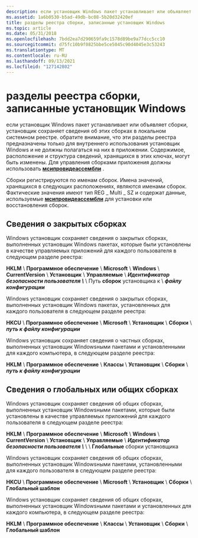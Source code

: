 ```yaml
---
description: если установщик Windows пакет устанавливает или объявляет сборки, установщик сохраняет сведения об этих сборках в локальном системном реестре.
ms.assetid: 1a6b0530-b5ad-49db-bc08-5b20d32420ef
title: разделы реестра сборки, записанные установщик Windows
ms.topic: article
ms.date: 05/31/2018
ms.openlocfilehash: 7bdd2ea7d290659fa9c1578d89be9a77dcc5cc10
ms.sourcegitcommit: d75fc10b9f0825bbe5ce5045c90d4045e3c53243
ms.translationtype: MT
ms.contentlocale: ru-RU
ms.lasthandoff: 09/13/2021
ms.locfileid: "127142802"
---
```

# <a name="assembly-registry-keys-written-by-windows-installer"></a>разделы реестра сборки, записанные установщик Windows

если установщик Windows пакет устанавливает или объявляет сборки, установщик сохраняет сведения об этих сборках в локальном системном реестре. обратите внимание, что эти разделы реестра предназначены только для внутреннего использования установщик Windows и не должны полагаться на них в приложении. Содержимое, расположение и структура сведений, хранящихся в этих ключах, могут быть изменены. Для управления сборками приложения должны использовать [**мсипровидеассембли**](/windows/desktop/api/Msi/nf-msi-msiprovideassemblya) .

Сборки регистрируются по именам сборок. Имена значений, хранящихся в следующих расположениях, являются именами сборок. Фактические значения имеют тип REG \_ Multi \_ SZ и содержат данные, используемые [**мсипровидеассембли**](/windows/desktop/api/Msi/nf-msi-msiprovideassemblya) для установки или восстановления сборок.

## <a name="information-about-private-assemblies"></a>Сведения о закрытых сборках

Windows установщик сохраняет сведения о закрытых сборках, выполненных установщик Windows пакетах, которые были установлены в качестве управляемых приложений для каждого пользователя в следующем разделе реестра:

**HKLM** \\ **Программное обеспечение** \\ **Microsoft** \\ **Windows** \\ **CurrentVersion** \\ **Установщик** \\ **Управляемые** \\ **_Идентификатор безопасности пользователя_ *_\\_*** \\ Путь **сборок** установщика к \\ **_файлу конфигурации_**

Windows установщик сохраняет сведения о закрытых сборках, выполненных установщик Windows пакетах, установленных для каждого пользователя в следующем разделе реестра:

**HKCU** \\ **Программное обеспечение** \\ **Microsoft** \\ **Установщик** \\ **Сборки** \\ **_путь к файлу конфигурации_**

Windows установщик сохраняет сведения о частных сборках, выполненных установщик Windowsными пакетами и установленными для каждого компьютера, в следующем разделе реестра:

**HKLM** \\ **Программное обеспечение** \\ **Классы** \\ **Установщик** \\ **Сборки** \\ **_путь к файлу конфигурации_**

## <a name="information-about-global-or-shared-assemblies"></a>Сведения о глобальных или общих сборках

Windows установщик сохраняет сведения об общих сборках, выполненных установщик Windowsными пакетами, которые были установлены в качестве управляемых приложений для каждого пользователя в следующем разделе реестра:

**HKLM** \\ **Программное обеспечение** \\ **Microsoft** \\ **Windows** \\ **CurrentVersion** \\ **Установщик** \\ **Управляемые** \\ **_Идентификатор безопасности пользователя_ *_\\_*** \\  \\ **Глобальные** сборки установщика

Windows установщик сохраняет сведения об общих сборках, выполненных установщик Windowsными пакетами, установленными для каждого пользователя в следующем разделе реестра:

**HKCU** \\ **Программное обеспечение** \\ **Microsoft** \\ **Установщик** \\ **Сборки** \\ **Глобальный шаблон**

Windows установщик сохраняет сведения об общих сборках, выполненных установщик Windowsными пакетами и установленных для каждого компьютера, в следующем разделе реестра:

**HKLM** \\ **Программное обеспечение** \\ **Классы** \\ **Установщик** \\ **Сборки** \\ **Глобальный шаблон**

 

 



